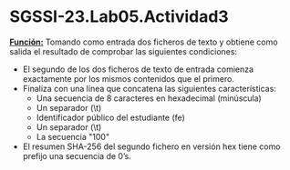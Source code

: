 # SGSSI-23.Lab05.Actividad3

**<u>Función:</u>** Tomando como entrada dos ficheros de texto y obtiene como salida el resultado de comprobar las siguientes condiciones:
- El segundo de los dos ficheros de texto de entrada comienza exactamente por los mismos contenidos que el primero.
- Finaliza con una línea que concatena las siguientes características:
  - Una secuencia de 8 caracteres en hexadecimal (minúscula)
  - Un separador (\t)
  - Identificador público del estudiante (fe)
  - Un separador (\t)
  - La secuencia "100"
- El resumen SHA-256 del segundo fichero en versión hex tiene como prefijo una secuencia de 0’s.
